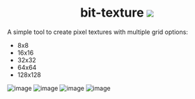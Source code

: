 <h1 align="center">bit-texture <img src=https://github.com/legit-programmer/bit-texture/assets/66078215/0f1abda1-7a59-412b-876f-7a3b698d33c7></img></h1>

A simple tool to create pixel textures with multiple grid options:

* 8x8
* 16x16
* 32x32
* 64x64
* 128x128

![image](https://github.com/legit-programmer/bit-texture/assets/66078215/cda70683-dc21-48f6-b222-94c840e1df99)
![image](https://github.com/legit-programmer/bit-texture/assets/66078215/a2ac4acf-dd95-4f02-9da4-905578eeffef)
![image](https://github.com/legit-programmer/bit-texture/assets/66078215/018a469d-34ca-4acb-9562-a8ed034d939a)
![image](https://github.com/legit-programmer/bit-texture/assets/66078215/56b44dbd-7e68-4c68-9a87-54ead3c68ffa)




